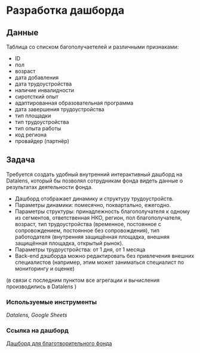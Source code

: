 # Разработка дашборда

## Данные

Таблица со списком багополучаетелей и различными признаками:
- ID
- пол
- возраст
- дата добавления 
- дата трудоустройства
- наличие инвалидности
- сиротсткий опыт
- адаптированная образовательная программа
- дата завершения трудоустройства
- тип площадки
- тип трудоустройства
- тип опыта работы
- код региона
- провайдер (партнёр)


## Задача

Требуется создать удобный внутренний интерактивный дашборд на Datalens, который бы позволял сотрудникам фонда видеть данные о результатах деятельности фонда.

- Дашборд отображает динамику и структуру трудоустройств.
- Параметры динамики: помесячно, поквартально, ежегодно.
- Параметры структуры: принадлежность благополучателя к одному из сегментов, ответственная НКО, регион, пол благополучателя, возраст, тип трудоустройства (временное, постоянное с сопровождением, постоянное без сопровождения), тип работодателя (внутренняя защищённая площадка, внешняя защищённая площадка, открытый рынок).
- Параметры трудоустройства: от 1 дня, от 1 месяца
- Back-end дэшборда можно редактировать без привлечения внешних специалистов (например, этим может заниматься специалист по мониторингу и оценке)

(в связи с последним пунктом все агрегации и вычисления производились в Datalens
)
### Используемые инструменты

*Datalens, Google Sheets*

### Ссылка на дашборд

[Дашборд для благотворительного фонда](https://datalens.yandex/n5f50bqto9xsc)
